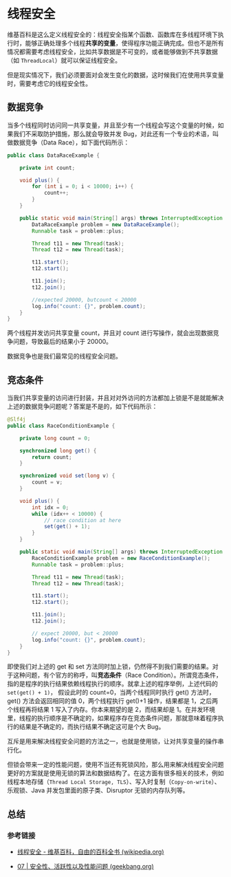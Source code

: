 # 线程安全

维基百科是这么定义线程安全的：线程安全指某个函数、函数库在多线程环境下执行时，能够正确处理多个线程**共享的变量**，使得程序功能正确完成。但也不是所有情况都需要考虑线程安全，比如共享数据是不可变的，或者能够做到不共享数据（如 `ThreadLocal`）就可以保证线程安全。

但是现实情况下，我们必须要面对会发生变化的数据，这时候我们在使用共享变量时，需要考虑它的线程安全性。

## 数据竞争

当多个线程同时访问同一共享变量，并且至少有一个线程会写这个变量的时候，如果我们不采取防护措施，那么就会导致并发 Bug，对此还有一个专业的术语，叫做数据竞争（Data Race），如下面代码所示：

```java
public class DataRaceExample {

    private int count;

    void plus() {
        for (int i = 0; i < 10000; i++) {
            count++;
        }
    }

    public static void main(String[] args) throws InterruptedException {
        DataRaceExample problem = new DataRaceExample();
        Runnable task = problem::plus;

        Thread t11 = new Thread(task);
        Thread t12 = new Thread(task);

        t11.start();
        t12.start();

        t11.join();
        t12.join();

        //expected 20000, butcount < 20000
        log.info("count: {}", problem.count);
    }
}
```

两个线程并发访问共享变量 count，并且对 count 进行写操作，就会出现数据竞争问题，导致最后的结果小于 20000。

数据竞争也是我们最常见的线程安全问题。

## 竞态条件

当我们共享变量的访问进行封装，并且对对外访问的方法都加上锁是不是就能解决上述的数据竞争问题呢？答案是不是的，如下代码所示：

```java
@Slf4j
public class RaceConditionExample {

    private long count = 0;

    synchronized long get() {
        return count;
    }

    synchronized void set(long v) {
        count = v;
    }

    void plus() {
        int idx = 0;
        while (idx++ < 10000) {
            // race condition at here
            set(get() + 1);
        }
    }

    public static void main(String[] args) throws InterruptedException {
        RaceConditionExample problem = new RaceConditionExample();
        Runnable task = problem::plus;

        Thread t11 = new Thread(task);
        Thread t12 = new Thread(task);

        t11.start();
        t12.start();

        t11.join();
        t12.join();

        // expect 20000, but < 20000
        log.info("count: {}", problem.count);
    }
}
```

即使我们对上述的 get 和 set 方法同时加上锁，仍然得不到我们需要的结果。对于这种问题，有个官方的称呼，叫**竞态条件**（Race Condition）。所谓竞态条件，指的是程序的执行结果依赖线程执行的顺序。就拿上述的程序举例，上述代码的 `set(get() + 1)`，	假设此时的 count=0，当两个线程同时执行 get() 方法时，get() 方法会返回相同的值 0，两个线程执行 get()+1 操作，结果都是 1，之后两个线程再将结果 1 写入了内存。你本来期望的是 2，而结果却是 1。在并发环境里，线程的执行顺序是不确定的，如果程序存在竞态条件问题，那就意味着程序执行的结果是不确定的，而执行结果不确定这可是个大 Bug。

互斥是用来解决线程安全问题的方法之一，也就是使用锁，让对共享变量的操作串行化。

但锁会带来一定的性能问题，使用不当还有死锁风险，那么用来解决线程安全问题更好的方案就是使用无锁的算法和数据结构了。在这方面有很多相关的技术，例如线程本地存储（`Thread Local Storage, TLS`）、写入时复制（`Copy-on-write`）、乐观锁、Java 并发包里面的原子类、Disruptor 无锁的内存队列等。

## 总结
### 参考链接

- [线程安全 - 维基百科，自由的百科全书 (wikipedia.org)](https://zh.wikipedia.org/zh-hans/线程安全)

- [07 | 安全性、活跃性以及性能问题 (geekbang.org)](https://time.geekbang.org/column/article/85702)